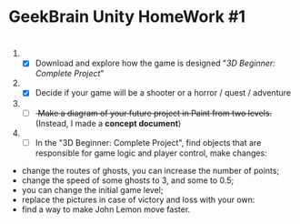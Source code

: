 # GeekBrain Unity HomeWork #1 <h1> 
1. - [x] Download and explore how the game is designed "*3D Beginner: Complete Project*"
2. - [x] Decide if your game will be a shooter or a horror / quest / adventure
3. - [ ] <del> Make a diagram of your future project in Paint from two levels.</del> (Instead, I made a **concept document**)
4. - [ ] In the "3D Beginner: Complete Project", find objects that are responsible for game logic and player control, make changes: 
* change the routes of ghosts, you can increase the number of points; 
* change the speed of some ghosts to 3, and some to 0.5; 
* you can change the initial game level; 
* replace the pictures in case of victory and loss with your own: 
* find a way to make John Lemon move faster. 

